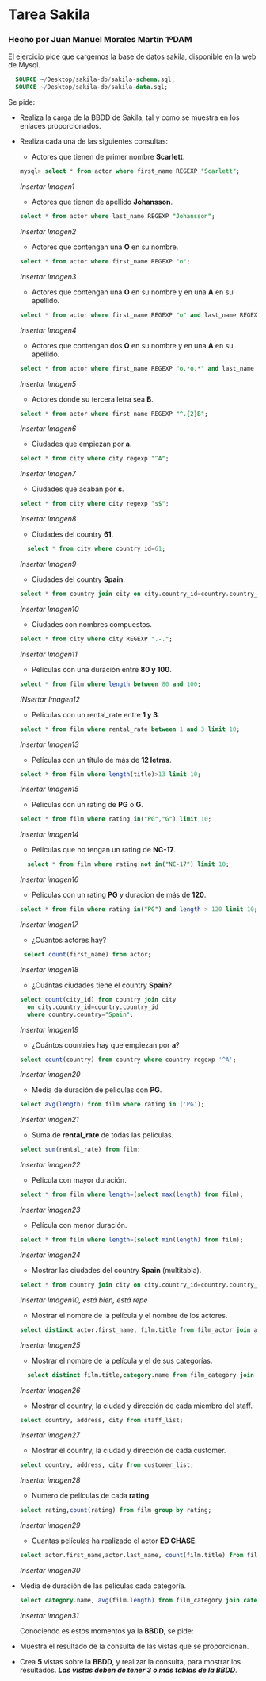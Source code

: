 # Tarea Sakila  

### Hecho por Juan Manuel Morales Martín 1ºDAM  

El ejercicio pide que cargemos la base de datos sakila, disponible en la web de Mysql.

```sql
  SOURCE ~/Desktop/sakila-db/sakila-schema.sql;
  SOURCE ~/Desktop/sakila-db/sakila-data.sql;
```


Se pide:
- Realiza la carga de la BBDD de Sakila, tal y como se muestra en los enlaces proporcionados.
- Realiza cada una de las siguientes consultas:
    - Actores que tienen de primer nombre __Scarlett__.
    ```sql
    mysql> select * from actor where first_name REGEXP "Scarlett";   
    ```
    *Insertar Imagen1*
    - Actores que tienen de apellido __Johansson__.
    ```sql
    select * from actor where last_name REGEXP "Johansson";
    ```
    *Insertar Imagen2*
    - Actores que contengan una __O__ en su nombre.
    
    ```sql
    select * from actor where first_name REGEXP "o";
    ```
    *Insertar Imagen3*
    - Actores que contengan una __O__ en su nombre y en una __A__ en su apellido.
    ```sql
    select * from actor where first_name REGEXP "o" and last_name REGEXP "A";
     ```
     *Insertar Imagen4*
    - Actores que contengan dos __O__ en su nombre y en una __A__ en su apellido.
    ```sql
    select * from actor where first_name REGEXP "o.*o.*" and last_name REGEXP "A";
    ```
    *Insertar Imagen5*
    - Actores donde su tercera letra sea __B__.
    ```sql
    select * from actor where first_name REGEXP "^.{2}B";
    ```
    *Insertar Imagen6*
    - Ciudades que empiezan por __a__.
    ```sql
    select * from city where city regexp "^A";
    ```
    *Insertar Imagen7*
    - Ciudades que acaban por __s__.
    ```sql
    select * from city where city regexp "s$";
    ```
     *Insertar Imagen8*
    - Ciudades del country __61__.
    ```sql
      select * from city where country_id=61;
    ```
    *Insertar Imagen9*
    - Ciudades del country __Spain__.
    ```sql
    select * from country join city on city.country_id=country.country_id where country.country="Spain";
    
    ```
    *Insertar Imagen10*
    - Ciudades con nombres compuestos.
    ```sql
    select * from city where city REGEXP ".-.";
    ```
    *Insertar Imagen11*
    - Películas con una duración entre __80 y 100__.
    ```sql
    select * from film where length between 80 and 100;
    ```
    *INsertar Imagen12*
    - Peliculas con un rental_rate entre __1 y 3__.
    ```sql
    select * from film where rental_rate between 1 and 3 limit 10;
    ```
    *Insertar Imagen13*
    - Películas con un título de más de __12 letras__.
    ```sql
    select * from film where length(title)>13 limit 10;
    ```
    *Insertar Imagen15*
    - Peliculas con un rating de __PG__ o __G__.
    ```sql
    select * from film where rating in("PG","G") limit 10;
    ```
    *Insertar imagen14*
    - Peliculas que no tengan un rating de __NC-17__.
    ```sql
      select * from film where rating not in("NC-17") limit 10;
    ```
    *Insertar imagen16*
    - Peliculas con un rating __PG__ y duracion de más de __120__.
    ```sql
    select * from film where rating in("PG") and length > 120 limit 10;
    ```
    *Insertar imagen17*
    - ¿Cuantos actores hay?
    ```sql
     select count(first_name) from actor;
    ```
    *Insertar imagen18*
    - ¿Cuántas ciudades tiene el country __Spain__?
    ```sql
    select count(city_id) from country join city 
      on city.country_id=country.country_id 
      where country.country="Spain";
    ```
    *Insertar imagen19*
    - ¿Cuántos countries hay que empiezan por __a__?
    ```sql
    select count(country) from country where country regexp '^A';
    ```
    *Insertar imagen20*
    - Media de duración de peliculas con __PG__.
    ```sql
    select avg(length) from film where rating in ('PG');
    ```
    *Insertar imagen21*
    - Suma de __rental_rate__ de todas las peliculas.
    ```sql
    select sum(rental_rate) from film;
    ```
    *Insertar imagen22*
    - Pelicula con mayor duración.
    ```sql
    select * from film where length=(select max(length) from film);
    ```
    *Insertar imagen23*
    - Película con menor duración.
    ```sql
    select * from film where length=(select min(length) from film);
    ```
    *Insertar imagen24*
    - Mostrar las ciudades del country __Spain__ (multitabla).
    ```sql
    select * from country join city on city.country_id=country.country_id where country.country="Spain";
    
    ```
    *Insertar Imagen10, está bien, está repe*
    
    - Mostrar el nombre de la película y el nombre de los actores.
    ```sql
    select distinct actor.first_name, film.title from film_actor join actor on actor.actor_id=film_actor.actor_id join film on film.film_id=film_actor.film_id;
    ```
    *Insertar Imagen25*
    - Mostrar el nombre de la película y el de sus categorías.
    ```sql
      select distinct film.title,category.name from film_category join category on category.category_id=film_category.category_id join film on film.film_id=film_category.film_id;
    ```
    *Insertar imagen26*
    - Mostrar el country, la ciudad y dirección de cada miembro del staff.
    ```sql
    select country, address, city from staff_list;
    ```
    *Insertar imagen27*
    - Mostrar el country, la ciudad y dirección de cada customer.
    ```sql
    select country, address, city from customer_list;
    ```
    *Insertar imagen28*
    - Numero de películas de cada __rating__
    ```sql
    select rating,count(rating) from film group by rating;
    ```
    *Insertar imagen29*
    - Cuantas películas ha realizado el actor __ED CHASE__.
    ```sql
    select actor.first_name,actor.last_name, count(film.title) from film_actor join actor on actor.actor_id=film_actor.actor_id join film on film.film_id=film_actor.film_id where actor.first_name='ED' and actor.last_name='CHASE';
    
    ```
    *Insertar imagen30*
  
- Media de duración de las películas cada categoría.
    ```sql
    select category.name, avg(film.length) from film_category join category on category.category_id=film_category.category_id join film on film.film_id=film_category.film_id group by category.category_id;
    ```
    *Insertar imagen31*
    
    Conociendo es estos momentos ya la __BBDD__, se pide:
- Muestra el resultado de la consulta de las vistas que se proporcionan.
- Crea __5__ vistas sobre la __BBDD__, y realizar la consulta, para mostrar los resultados. ___Las vistas deben de tener 3 o más tablas de la BBDD___.
    
    
